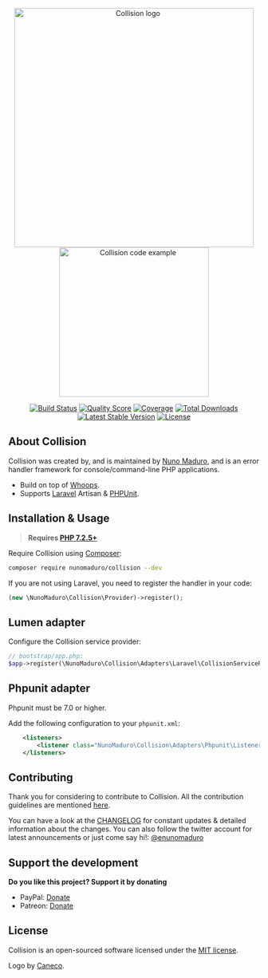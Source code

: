 <p align="center">
    <img src="https://raw.githubusercontent.com/nunomaduro/collision/stable/docs/logo.png" alt="Collision logo" width="480">
    <br>
    <img src="https://raw.githubusercontent.com/nunomaduro/collision/next/docs/example.png" alt="Collision code example" height="300">
</p>

<p align="center">
  <a href="https://travis-ci.org/nunomaduro/collision"><img src="https://img.shields.io/travis/nunomaduro/collision/stable.svg" alt="Build Status"></img></a>
  <a href="https://scrutinizer-ci.com/g/nunomaduro/collision"><img src="https://img.shields.io/scrutinizer/g/nunomaduro/collision.svg" alt="Quality Score"></img></a>
  <a href="https://scrutinizer-ci.com/g/nunomaduro/collision"><img src="https://img.shields.io/scrutinizer/coverage/g/nunomaduro/collision.svg" alt="Coverage"></img></a>
  <a href="https://packagist.org/packages/nunomaduro/collision"><img src="https://poser.pugx.org/nunomaduro/collision/d/total.svg" alt="Total Downloads"></a>
  <a href="https://packagist.org/packages/nunomaduro/collision"><img src="https://poser.pugx.org/nunomaduro/collision/v/stable.svg" alt="Latest Stable Version"></a>
  <a href="https://packagist.org/packages/nunomaduro/collision"><img src="https://poser.pugx.org/nunomaduro/collision/license.svg" alt="License"></a>
</p>

## About Collision

Collision was created by, and is maintained by [Nuno Maduro](https://github.com/nunomaduro), and is an error handler framework for console/command-line PHP applications.

- Build on top of [Whoops](https://github.com/filp/whoops).
- Supports [Laravel](https://github.com/laravel/laravel) Artisan & [PHPUnit](https://github.com/sebastianbergmann/phpunit).

## Installation & Usage

> **Requires [PHP 7.2.5+](https://php.net/releases/)**

Require Collision using [Composer](https://getcomposer.org):

```bash
composer require nunomaduro/collision --dev
```

If you are not using Laravel, you need to register the handler in your code:

```php
(new \NunoMaduro\Collision\Provider)->register();
```

## Lumen adapter

Configure the Collision service provider:
```php
// bootstrap/app.php:
$app->register(\NunoMaduro\Collision\Adapters\Laravel\CollisionServiceProvider::class);
```

## Phpunit adapter

Phpunit must be 7.0 or higher.

Add the following configuration to your `phpunit.xml`:

```xml
    <listeners>
        <listener class="NunoMaduro\Collision\Adapters\Phpunit\Listener" />
    </listeners>
```

## Contributing

Thank you for considering to contribute to Collision. All the contribution guidelines are mentioned [here](CONTRIBUTING.md).

You can have a look at the [CHANGELOG](CHANGELOG.md) for constant updates & detailed information about the changes. You can also follow the twitter account for latest announcements or just come say hi!: [@enunomaduro](https://twitter.com/enunomaduro)

## Support the development
**Do you like this project? Support it by donating**

- PayPal: [Donate](https://www.paypal.com/cgi-bin/webscr?cmd=_s-xclick&hosted_button_id=66BYDWAT92N6L)
- Patreon: [Donate](https://www.patreon.com/nunomaduro)

## License

Collision is an open-sourced software licensed under the [MIT license](LICENSE.md).

Logo by [Caneco](https://twitter.com/caneco).

